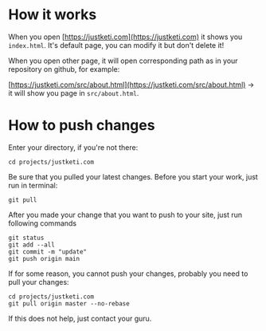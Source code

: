 # How it works

When you open [https://justketi.com](https://justketi.com) it shows you `index.html`. It's default page, you can modify it but don't delete it!

When you open other page, it will open corresponding path as in your repository on github, for example:

[https://justketi.com/src/about.html](https://justketi.com/src/about.html) -> it will show you page in `src/about.html`.

# How to push changes

Enter your directory, if you're not there:

```
cd projects/justketi.com
```

Be sure that you pulled your latest changes. Before you start your work, just run in terminal:

```
git pull
```

After you made your change that you want to push to your site, just run following commands

```
git status
git add --all
git commit -m "update"
git push origin main
```

If for some reason, you cannot push your changes, probably you need to pull your changes:

```
cd projects/justketi.com
git pull origin master --no-rebase
```

If this does not help, just contact your guru. 
